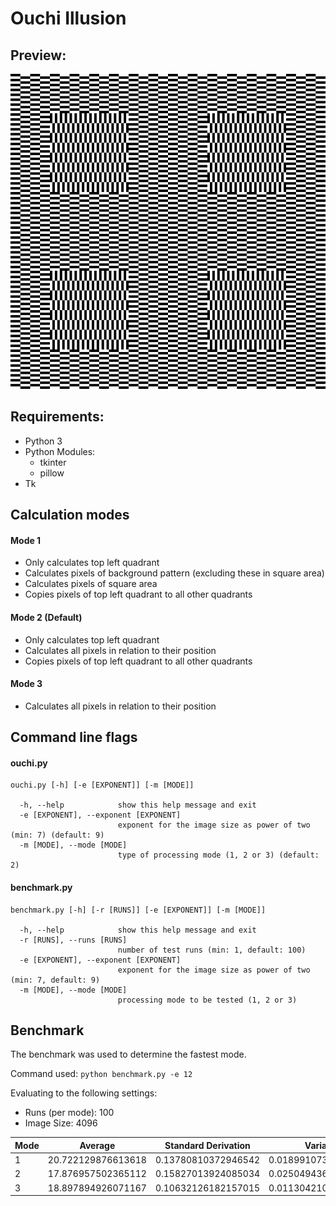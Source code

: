 # Ouchi Illusion

## Preview:
![alt text](preview.png)


## Requirements:
- Python 3
- Python Modules:
    - tkinter
    - pillow
- Tk

## Calculation modes
#### Mode 1

- Only calculates top left quadrant
- Calculates pixels of background pattern (excluding these in square area)
- Calculates pixels of square area
- Copies pixels of top left quadrant to all other quadrants

#### Mode 2 (Default)
- Only calculates top left quadrant
- Calculates all pixels in relation to their position
- Copies pixels of top left quadrant to all other quadrants

#### Mode 3
- Calculates all pixels in relation to their position

## Command line flags
#### ouchi.py
```
ouchi.py [-h] [-e [EXPONENT]] [-m [MODE]]

  -h, --help            show this help message and exit
  -e [EXPONENT], --exponent [EXPONENT]
                        exponent for the image size as power of two (min: 7) (default: 9)
  -m [MODE], --mode [MODE]
                        type of processing mode (1, 2 or 3) (default: 2)
```

#### benchmark.py
```
benchmark.py [-h] [-r [RUNS]] [-e [EXPONENT]] [-m [MODE]]

  -h, --help            show this help message and exit
  -r [RUNS], --runs [RUNS]
                        number of test runs (min: 1, default: 100)
  -e [EXPONENT], --exponent [EXPONENT]
                        exponent for the image size as power of two (min: 7, default: 9)
  -m [MODE], --mode [MODE]
                        processing mode to be tested (1, 2 or 3)
```

## Benchmark

The benchmark was used to determine the fastest mode.

Command used: `python benchmark.py -e 12`

Evaluating to the following settings:
- Runs (per mode): 100
- Image Size: 4096

| Mode | Average | Standard Derivation | Variance |
| --- | --- | --- | --- |
| 1 | 20.722129876613618 | 0.13780810372946542 | 0.0189910734535111 |
| 2 | 17.876957502365112 | 0.15827013924085034 | 0.025049436975318154 |
| 3 | 18.897894926071167 | 0.10632126182157015 | 0.01130421071533087 |
